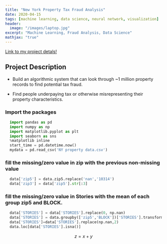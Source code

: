 ```yaml
---
title: "New York Property Tax Fraud Analysis"
date: 2020-04-15
tags: [machine learning, data science, neural network, visualization]
header:
  image: "/images/laptop.jpg"
excerpt: "Machine Learning, Fraud Analysis, Data Science"
mathjax: "true"
---
```



[Link to my project detals!](https://github.com/siyulai100/Fraud-Analysis-)
## Project Description

* Build an algorithmic system that can look through ~1 million property records to find potential tax fraud.

* Find people underpaying tax or otherwise misrepresenting their property characteristics.

### Import the packages

```python
  import pandas as pd
  import numpy as np
  import matplotlib.pyplot as plt
  import seaborn as sns
  %matplotlib inline
  start_time = pd.datetime.now()
  mydata = pd.read_csv('NY property data.csv')
```

### fill the missing/zero value in zip with the previous non-missing value

```python
  data['zip5'] = data.zip5.replace('nan','10314')
  data['zip3'] = data['zip5'].str[:3]
```

### fill the missing/zero value in Stories with the mean of each group zip5 and BLOCK.

```python
  data['STORIES'] = data['STORIES'].replace(0, np.nan)
  data['STORIES'] = data.groupby(['zip5','BLOCK'])['STORIES'].transform(lambda x:  x.fillna(x.mean()))
  data['STORIES']=data['STORIES'].replace(np.nan,2)
  data.loc[data['STORIES'].isna()]
```



$$ z = x+y $$
